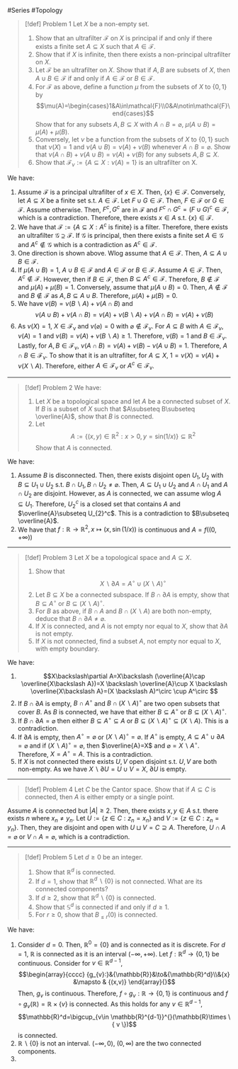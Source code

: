 #Series #Topology 
> [!def] Problem 1
> Let $X$ be a non-empty set.
> 1. Show that an ultrafilter $\mathcal{F}$ on $X$ is principal if and only if there exists a finite set $A\subseteq X$ such that $A\in\mathcal{F}$.
> 2. Show that if $X$ is infinite, then there exists a non-principal ultrafilter on $X$.
> 3. Let $\mathcal{F}$ be an ultrafilter on $X$. Show that if $A,B$ are subsets of $X$, then $A\cup B\in \mathcal{F}$ if and only if $A\in \mathcal{F}$ or $B\in \mathcal{F}$.
> 4. For $\mathcal{F}$ as above, define a function $\mu$ from the subsets of $X$ to $\{ 0,1 \}$ by $$\mu(A)=\begin{cases}1&A\in\mathcal{F}\\0&A\notin\mathcal{F}\end{cases}$$Show that for any subsets $A,B\subseteq X$ with $A\cap B=\varnothing$, $\mu(A\cup B)=\mu(A)+\mu(B)$.
> 5. Conversely, let $\nu$ be a function from the subsets of $X$ to $\{ 0,1 \}$ such that $\nu(X)=1$ and $\nu(A\cup B)=\nu(A)+\nu(B)$ whenever $A\cap B=\varnothing$. Show that $\nu(A\cap B)+\nu(A\cup B)=\nu(A)+\nu(B)$ for any subsets $A,B\subseteq X$.
> 6. Show that $\mathcal{F}_{\nu}:=\{ A \subseteq X:\nu(A)=1 \}$ is an ultrafilter on X.

We have: 
1. Assume $\mathcal{F}$ is a principal ultrafilter of $x\in X$. Then, $\{ x \}\in \mathcal{F}$. Conversely, let $A\subseteq X$ be a finite set s.t. $A\in \mathcal{F}$. Let $F\cup G\in \mathcal{F}$. Then, $F\in\mathcal{F}$ or $G\in \mathcal{F}$. Assume otherwise. Then, $F^c,G^c$ are in $\mathcal{F}$ and $F^c\cap G^c=(F\cup G)^c\in \mathcal{F}$, which is a contradiction. Therefore, there exists $x\in A$ s.t. $\{ x \}\in \mathcal{F}$.
2. We have that $\mathcal{F}:=\{ A\subseteq X:A^c\text{ is finite} \}$ is a filter. Therefore, there exists an ultrafilter $\mathcal{G}\supseteq\mathcal{F}$. If $\mathcal{G}$ is principal, then there exists a finite set $A\in \mathcal{G}$ and $A^c\notin\mathcal{G}$ which is a contradiction as $A^c\in \mathcal{F}$.
3. One direction is shown above. Wlog assume that $A\in \mathcal{F}$. Then, $A\subseteq A\cup B\in \mathcal{F}$.
4. If $\mu(A\cup B)=1$, $A\cup B\in \mathcal{F}$ and $A\in \mathcal{F}$ or $B\in \mathcal{F}$. Assume $A\in \mathcal{F}$. Then, $A^c\notin \mathcal{F}$. However, then if $B\in \mathcal{F}$, then $B\subseteq A^c\in \mathcal{F}$. Therefore, $B\notin\mathcal{F}$ and $\mu(A)+\mu(B)=1$. Conversely, assume that $\mu(A\cup B)=0$. Then, $A\notin \mathcal{F}$ and $B\notin \mathcal{F}$ as  $A,B\subseteq A\cup B$. Therefore, $\mu(A)+\mu(B)=0$.
5. We have $\nu(B)=\nu(B \backslash A)+\nu(A\cap B)$ and $$\nu(A\cup B)+\nu(A\cap B)=\nu(A)+\nu(B \backslash A)+\nu(A\cap B)=\nu(A)+\nu(B)$$
6. As $\nu(X)=1$, $X\in \mathcal{F_{\nu}}$ and $\nu(\varnothing)=0$ with $\varnothing\notin \mathcal{F}_{\nu}$. For $A\subseteq B$ with $A\in \mathcal{F}_{\nu}$, $\nu(A)=1$ and $\nu(B)=\nu(A)+\nu(B \backslash A)\geq 1$. Therefore, $\nu(B)=1$ and $B\in \mathcal{F}_{\nu}$. Lastly, for $A,B\in \mathcal{F}_{\nu}$, $\nu(A \cap B)=\nu(A)+\nu(B)-\nu(A \cup B)=1$. Therefore, $A\cap B\in \mathcal{F}_{\nu}$. To show that it is an ultrafilter, for $A\subseteq X$, $1=\nu(X)=\nu(A)+\nu(X \backslash A)$. Therefore, either $A\in \mathcal{F}_{\nu}$ or $A^c\in \mathcal{F}_{\nu}$.
---
> [!def] Problem 2
> We have:
> 1. Let $X$ be a topological space and let $A$ be a connected subset of $X$. If $B$ is a subset of $X$ such that $A\subseteq B\subseteq \overline{A}$, show that $B$ is connected.
> 2. Let $$A:=\{ (x,y)\in \mathbb{R}^{2} : x>0,y=\text{sin}(1 / x) \}\subseteq \mathbb{R}^{2}$$Show that $A$ is connected.

We have: 
1. Assume $B$ is disconnected. Then, there exists disjoint open $U_{1},U_{2}$ with $B\subseteq U_{1}\cup U_{2}$ s.t. $B\cap U_{1},B\cap U_{2}\neq \varnothing$. Then, $A\subseteq U_{1}\cup U_{2}$ and $A\cap U_{1}$ and $A\cap U_{2}$ are disjoint. However, as $A$ is connected, we can assume wlog $A\subseteq U_{1}$. Therefore, $U_{2}^c$ is a closed set that contains $A$ and $\overline{A}\subseteq U_{2}^c$. This is a contradiction to $B\subseteq \overline{A}$. 
2. We have that $f:\mathbb{R}\to \mathbb{R}^{2},x\mapsto(x,\sin(1/x))$ is continuous and $A=f((0,+\infty))$
---
> [!def] Problem 3
> Let $X$ be a topological space and $A\subseteq X$.
> 1. Show that $$X\backslash\partial A=A^\circ \cup(X \backslash A)^\circ $$
> 2. Let $B\subseteq X$ be a connected subspace. If $B\cap \partial A$ is empty, show that $B\subseteq A^\circ$ or $B\subseteq(X \backslash A)^\circ$.
> 3. For $B$ as above, if $B\cap A$ and $B\cap(X \backslash A)$ are both non-empty, deduce that $B\cap \partial A\neq \varnothing$.
> 4. If $X$ is connected, and $A$ is not empty nor equal to $X$, show that $\partial A$ is not empty.
> 5. If $X$ is not connected, find a subset $A$, not empty nor equal to $X$, with empty boundary.

We have:
1. $$X\backslash\partial A=X\backslash (\overline{A}\cap \overline{X\backslash A})=X \backslash \overline{A}\cup X \backslash \overline{X\backslash A}=(X \backslash A)^\circ \cup A^\circ $$
2. If $B\cap \partial A$ is empty, $B\cap A^\circ$ and $B\cap(X \backslash A)^\circ$ are two open subsets that cover $B$. As $B$ is connected, we have that either $B\subseteq A^\circ$ or $B\subseteq(X \backslash A)^\circ$.
3. If $B\cap \partial A=\varnothing$ then either $B\subseteq A^\circ\subseteq A$ or $B\subseteq(X\backslash A)^\circ\subseteq (X \backslash A)$. This is a contradiction.
4. If $\partial A$ is empty, then $A^\circ=\varnothing$ or $(X \backslash A)^\circ=\varnothing$. If $A^\circ$ is empty, $A\subseteq A^\circ \cup \partial A=\varnothing$ and if $(X \backslash A)^\circ=\varnothing$, then $\overline{A}=X$ and $\varnothing=X \backslash A^\circ$. Therefore, $X= A^\circ=A$. This is a contradiction.
5. If $X$ is not connected there exists $U,V$ open disjoint s.t. $U,V$ are both non-empty. As we have $X \backslash \partial U=U\cup V=X$, $\partial U$ is empty.
---
> [!def] Problem 4
> Let $C$ be the Cantor space. Show that if $A\subseteq C$ is connected, then $A$ is either empty or a single point.

Assume $A$ is connected but $\left| A \right|\geq 2$. Then, there exists $x,y\in A$ s.t. there exists $n$ where $x_{n}\neq y_{n}$. Let $U:=\{ z\in C: z_{n}=x_{n} \}$ and $V:=\{ z\in C:z_{n}=y_{n} \}$. Then, they are disjoint and open with $U\sqcup V=C \supseteq A$. Therefore, $U\cap A=\varnothing$ or $V\cap A=\varnothing$, which is a contradiction.

---
> [!def] Problem 5
> Let $d\geq 0$ be an integer.
> 1. Show that $\mathbb{R}^d$ is connected.
> 2. If $d=1$, show that $\mathbb{R}^d \backslash \{ 0 \}$ is not connected. What are its connected components?
> 3. If $d\geq 2$, show that $\mathbb{R}^d \backslash\{ 0 \}$ is connected.
> 4. Show that $\mathbb{S}^d$ is connected if and only if $d\geq 1$.
> 5. For $r\geq0$, show that $B_{\leq r}(0)$ is connected.

We have:
1. Consider $d=0$. Then, $\mathbb{R}^0=\{ 0 \}$ and is connected as it is discrete. For $d=1$, $\mathbb{R}$ is connected as it is an interval $(-\infty,+\infty)$. Let $f:\mathbb{R}^d\to \{ 0,1 \}$ be continuous. Consider for $v\in \mathbb{R}^{d-1}$, $$\begin{array}{cccc} {g_{v}:}&{\mathbb{R}}&\to&{\mathbb{R}^d}\\&{x} &\mapsto & {(x,v)} \end{array}{}$$Then, $g_{v}$ is continuous. Therefore, $f\circ g_{v}:\mathbb{R}\to \{ 0,1 \}$ is continuous and $f\circ g_{v}(\mathbb{R})=\mathbb{R}\times \{ v \}$ is connected. As this holds for any $v\in \mathbb{R}^{d-1}$, $$\mathbb{R}^d=\bigcup_{v\in \mathbb{R}^{d-1}}^{}(\mathbb{R}\times \{ v \})$$is connected.
2. $\mathbb{R} \backslash\{ 0 \}$ is not an interval. $(-\infty,0)$, $(0,\infty)$ are the two connected components.
3. 
